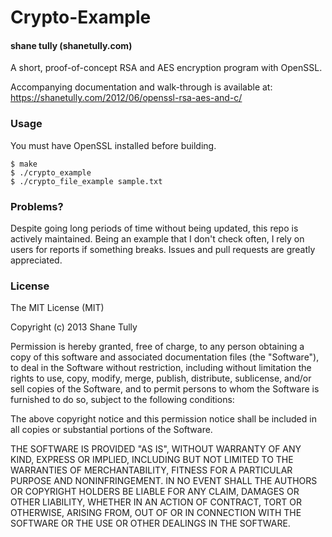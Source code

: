 Crypto-Example
==============

#### shane tully (shanetully.com)

A short, proof-of-concept RSA and AES encryption program with OpenSSL.

Accompanying documentation and walk-through is available at: https://shanetully.com/2012/06/openssl-rsa-aes-and-c/

### Usage

You must have OpenSSL installed before building.

```
$ make
$ ./crypto_example
$ ./crypto_file_example sample.txt
```

### Problems?

Despite going long periods of time without being updated, this repo is actively maintained. Being an example that I don't check often, I rely on users for reports if something breaks. Issues and pull requests are greatly appreciated.

### License

The MIT License (MIT)

Copyright (c) 2013 Shane Tully

Permission is hereby granted, free of charge, to any person obtaining a copy
of this software and associated documentation files (the "Software"), to deal
in the Software without restriction, including without limitation the rights
to use, copy, modify, merge, publish, distribute, sublicense, and/or sell
copies of the Software, and to permit persons to whom the Software is
furnished to do so, subject to the following conditions:

The above copyright notice and this permission notice shall be included in
all copies or substantial portions of the Software.

THE SOFTWARE IS PROVIDED "AS IS", WITHOUT WARRANTY OF ANY KIND, EXPRESS OR
IMPLIED, INCLUDING BUT NOT LIMITED TO THE WARRANTIES OF MERCHANTABILITY,
FITNESS FOR A PARTICULAR PURPOSE AND NONINFRINGEMENT. IN NO EVENT SHALL THE
AUTHORS OR COPYRIGHT HOLDERS BE LIABLE FOR ANY CLAIM, DAMAGES OR OTHER
LIABILITY, WHETHER IN AN ACTION OF CONTRACT, TORT OR OTHERWISE, ARISING FROM,
OUT OF OR IN CONNECTION WITH THE SOFTWARE OR THE USE OR OTHER DEALINGS IN
THE SOFTWARE.
